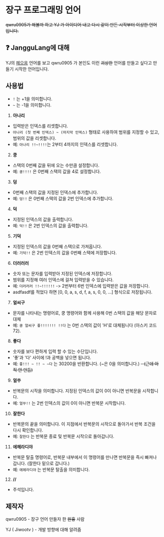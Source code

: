 # 장구 프로그래밍 언어

~~qwru0905가 해볼까 하고 YJ 가 아이디어 내고 다시 같이 만든 시작부터 이상한 언어입니다.~~

## ❓ JangguLang에 대해
YJ의 [헤으응](https://github.com/jiwootv/heeueung_lang) 언어를 보고 qwru0905 가 본인도 이런 ~~괴상한~~ 언어를 만들고 싶다고 만들기 시작한 언어입니다.

## 사용법
- `!` 는 +1을 의미합니다.
- `~` 는 -1을 의미합니다.

1. **아나리**
 - 입력받은 인덱스를 리셋합니다.
 - `아나리 (첫 번째 인덱스) ~ (마지막 인덱스)` 형태로 사용하여 범위를 지정할 수  있고, 범위의 값을 리셋합니다.
 - 예: `아나리 !!~!!!!`는 2부터 4까지의 인덱스를 리셋합니다.

2. **쿵**
 - 스택의 0번째 값을 뒤에 오는 수만큼 설정합니다.
 - 예: `쿵!!!!` 은 0번째 스택의 값을 4로 설정합니다.

3. **덩**
 - 0번째 스택의 값을 지정된 인덱스에 추가합니다.
 - 예: `덩!!` 은 0번째 스택의 값을 2번 인덱스에 추가합니다.

4. **덕**
 - 지정된 인덱스의 값을 출력합니다.
 - 예: `덕!!` 은 2번 인덱스의 값을 출력합니다.

5. **기덕**
 - 지정된 인덱스의 값을 0번째 스택으로 가져옵니다.
 - 예: `기덕!!` 은 2번 인덱스의 값을 0번째 스택에 저장합니다.

6. **더러러러**
 - 숫자 또는 문자를 입력받아 지정된 인덱스에 저장합니다.
 - 범위를 지정해 여러 인덱스에 걸쳐 입력받을 수 있습니다.
 - 예: `더러러러 !!~!!!!!!` -> 2번부터 6번 인덱스에 입력받은 값을 저장합니다.
 - asdfasdf를 적었다 하면 \[0, 0, a, s, d, f, a, s, 0, 0, ...\] 형식으로 저장됩니다.

7. **얼씨구**
 - 문자를 나타내는 명령어로, 쿵 명령어와 함께 사용해 0번 스택의 값을 해당 문자로 대체
 - 예: `쿵 얼씨구 좋!!!!!!! !!다` 는 0번 스택의 값이 'H'로 대체됨니다 (아스키 코드 72).

8. **좋다**
 - 숫자를 보다 편하게 입력 할 수 있는 수단입니다.
 - '좋'과 '다' 사이에 !과 공백을 넣으면 됩니다.
 - 예: `좋!!! ~ !! ~ ~다` 는 30200을 반환합니다. (~은 0을 의미합니다.)
 ~~- (근데 아직 안 만듬)~~

9. **얼쑤**
 - 반복문의 시작을 의미합니다. 지정된 인덱스의 값이 0이 아니면 반복문을 시작합니다.
 - 예: `얼쑤!!` 는 2번 인덱스의 값이 0이 아니면 반복문 시작합니다.

10. **잘한다**
 - 반복문의 끝을 의미합니다. 이 지점에서 반복문의 시작으로 돌아가서 반복 조건을 다시 확인합니다.
 - 예: `잘한다` 는 반복문 종료 및 반복문 시작으로 돌아갑니다.

11. **에헤라디야**
 - 반복문 탈출 명령어로, 반복문 내부에서 이 명령어를 만나면 반복문을 즉시 빠져나갑니다. (잘한다 밑으로 갑니다.)
 - 예: `에헤라디야` 는 반복문 탈출을 의미합니다.

12. **//**
 - 주석입니다.

## 제작자
qwru0905 - 장구 언어 만들자 한 ~~원흉~~ 사람

YJ ( Jiwootv ) - 개발 방향에 대해 알려줌
